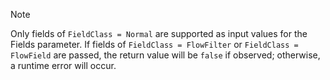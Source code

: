 > [!NOTE]
> Only fields of `FieldClass = Normal` are supported as input values for the Fields parameter. If fields of `FieldClass = FlowFilter` or `FieldClass = FlowField` are passed, the return value will be `false` if observed; otherwise, a runtime error will occur.